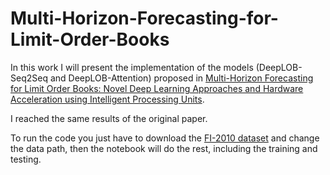 # Multi-Horizon-Forecasting-for-Limit-Order-Books
In this work I will present the implementation of the models (DeepLOB-Seq2Seq and DeepLOB-Attention) proposed in [Multi-Horizon Forecasting for Limit Order Books: Novel Deep Learning Approaches and Hardware Acceleration using Intelligent Processing Units](https://arxiv.org/pdf/2105.10430.pdf). 

I reached the same results of the original paper.

To run the code you just have to download the [FI-2010 dataset](https://etsin.fairdata.fi/dataset/73eb48d7-4dbc-4a10-a52a-da745b47a649/data) and change the data path, then the notebook will do the rest, including the training and testing.
